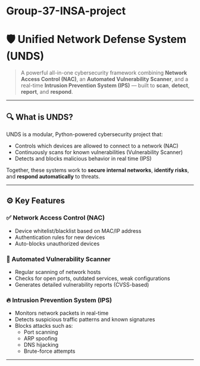 # Group-37-INSA-project
# 🛡️ Unified Network Defense System (UNDS)

> A powerful all-in-one cybersecurity framework combining **Network Access Control (NAC)**, an **Automated Vulnerability Scanner**, and a real-time **Intrusion Prevention System (IPS)** — built to **scan**, **detect**, **report**, and **respond**.

---

## 🔍 What is UNDS?

UNDS is a modular, Python-powered cybersecurity project that:
- Controls which devices are allowed to connect to a network (NAC)
- Continuously scans for known vulnerabilities (Vulnerability Scanner)
- Detects and blocks malicious behavior in real time (IPS)

Together, these systems work to **secure internal networks**, **identify risks**, and **respond automatically** to threats.

---

## ⚙️ Key Features

### ✅ Network Access Control (NAC)
- Device whitelist/blacklist based on MAC/IP address
- Authentication rules for new devices
- Auto-blocks unauthorized devices

### 🔎 Automated Vulnerability Scanner
- Regular scanning of network hosts
- Checks for open ports, outdated services, weak configurations
- Generates detailed vulnerability reports (CVSS-based)

### 🔥 Intrusion Prevention System (IPS)
- Monitors network packets in real-time
- Detects suspicious traffic patterns and known signatures
- Blocks attacks such as:
  - Port scanning
  - ARP spoofing
  - DNS hijacking
  - Brute-force attempts

---
